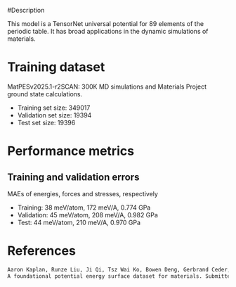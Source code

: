 #Description

This model is a TensorNet universal potential for 89 elements of the periodic table. It has broad applications in the
dynamic simulations of materials.  

# Training dataset

MatPESv2025.1-r2SCAN: 300K MD simulations and Materials Project ground state calculations.
- Training set size: 349017
- Validation set size: 19394
- Test set size: 19396

# Performance metrics

## Training and validation errors

MAEs of energies, forces and stresses, respectively
- Training: 38 meV/atom, 172 meV/A, 0.774 GPa
- Validation: 45 meV/atom, 208 meV/A, 0.982 GPa
- Test: 44 meV/atom, 210 meV/A, 0.970 GPa

# References

```txt
Aaron Kaplan, Runze Liu, Ji Qi, Tsz Wai Ko, Bowen Deng, Gerbrand Ceder, Kristin A. Persson, Shyue Ping Ong.
A foundational potential energy surface dataset for materials. Submitted.
```

